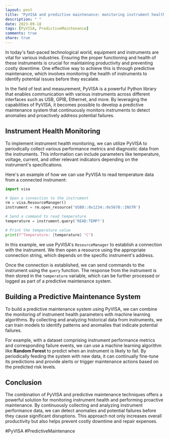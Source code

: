 ```yaml
---
layout: post
title: "PyVISA and predictive maintenance: monitoring instrument health"
description: " "
date: 2023-09-18
tags: [PyVISA, PredictiveMaintenance]
comments: true
share: true
---
```


In today's fast-paced technological world, equipment and instruments are vital for various industries. Ensuring the proper functioning and health of these instruments is crucial for maintaining productivity and preventing costly downtime. One effective way to achieve this is through predictive maintenance, which involves monitoring the health of instruments to identify potential issues before they escalate.

In the field of test and measurement, PyVISA is a powerful Python library that enables communication with various instruments across different interfaces such as USB, GPIB, Ethernet, and more. By leveraging the capabilities of PyVISA, it becomes possible to develop a predictive maintenance system that continuously monitors instruments to detect anomalies and proactively address potential failures.

## Instrument Health Monitoring

To implement instrument health monitoring, we can utilize PyVISA to periodically collect various performance metrics and diagnostic data from the instruments. This information can include parameters like temperature, voltage, current, and other relevant indicators depending on the instrument's specifications.

Here's an example of how we can use PyVISA to read temperature data from a connected instrument:

```python
import visa

# Open a connection to the instrument
rm = visa.ResourceManager()
instrument = rm.open_resource('USB0::0x1234::0x5678::INSTR')

# Send a command to read temperature
temperature = instrument.query('READ:TEMP?')

# Print the temperature value
print(f"Temperature: {temperature} °C")
```

In this example, we use PyVISA's `ResourceManager` to establish a connection with the instrument. We then open a resource using the appropriate connection string, which depends on the specific instrument's address.

Once the connection is established, we can send commands to the instrument using the `query` function. The response from the instrument is then stored in the `temperature` variable, which can be further processed or logged as part of a predictive maintenance system.

## Building a Predictive Maintenance System

To build a predictive maintenance system using PyVISA, we can combine the monitoring of instrument health parameters with machine learning algorithms. By collecting and analyzing historical data from instruments, we can train models to identify patterns and anomalies that indicate potential failures.

For example, with a dataset comprising instrument performance metrics and corresponding failure events, we can use a machine learning algorithm like **Random Forest** to predict when an instrument is likely to fail. By periodically feeding the system with new data, it can continually fine-tune its predictions and provide alerts or trigger maintenance actions based on the predicted risk levels.

## Conclusion

The combination of PyVISA and predictive maintenance techniques offers a powerful solution for monitoring instrument health and performing proactive maintenance. By continuously collecting and analyzing instrument performance data, we can detect anomalies and potential failures before they cause significant disruptions. This approach not only increases overall productivity but also helps prevent costly downtime and repair expenses.

#PyVISA #PredictiveMaintenance